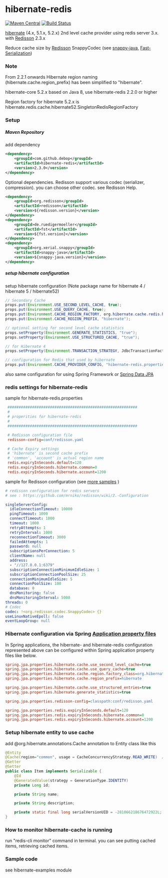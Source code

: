hibernate-redis  
===============
[![Maven Central](https://img.shields.io/maven-central/v/io.github.debop/hibernate-redis.svg)](https://repo1.maven.org/maven2/io/github/debop/hibernate-redis) [![Build Status](https://travis-ci.org/debop/hibernate-redis.png)](https://travis-ci.org/debop/hibernate-redis)

[hibernate][1] (4.x, 5.1.x, 5.2.x) 2nd level cache provider using redis server 3.x. with [Redisson][2] 2.3.x

Reduce cache size by [Redisson][2] SnappyCodec (see [snappy-java][snappy], [Fast-Serialization][fst])

### Note

From 2.2.1 onwards Hibernate region naming (hibernate.cache.region_prefix) has been simplified to "hibernate".

hibernate-core 5.2.x based on Java 8, use hibernate-redis 2.2.0 or higher

Region factory for hibernate 5.2.x is hibernate.redis.cache.hibernate52.SingletonRedisRegionFactory

### Setup

##### Maven Repository

add dependency

```xml
<dependency>
    <groupId>com.github.debop</groupId>
    <artifactId>hibernate-redis</artifactId>
    <version>2.3.0</version>
</dependency>
```

Optional dependencies.
Redisson support various codec (serializer, compression). you can choose other codec. see Redisson Help.

```xml
<dependency>
    <groupId>org.redisson</groupId>
    <artifactId>redisson</artifactId>
    <version>${redisson.version}</version>
</dependency>
<dependency>
    <groupId>de.ruedigermoeller</groupId>
    <artifactId>fst</artifactId>
    <version>${fst.version}</version>
</dependency>
<dependency>
    <groupId>org.xerial.snappy</groupId>
    <artifactId>snappy-java</artifactId>
    <version>${snappy-java.version}</version>
</dependency>
```

##### setup hibernate configuration

setup hibernate configuration (Note package name for hibernate 4 / hibernate 5 / hibernate52)

```java
// Secondary Cache
props.put(Environment.USE_SECOND_LEVEL_CACHE, true);
props.put(Environment.USE_QUERY_CACHE, true);
props.put(Environment.CACHE_REGION_FACTORY, org.hibernate.cache.redis.hibernate52.SingletonRedisRegionFactory.class.getName());
props.put(Environment.CACHE_REGION_PREFIX, "hibernate");

// optional setting for second level cache statistics
props.setProperty(Environment.GENERATE_STATISTICS, "true");
props.setProperty(Environment.USE_STRUCTURED_CACHE, "true");

// for Hibernate 4
props.setProperty(Environment.TRANSACTION_STRATEGY, JdbcTransactionFactory.class.getName());

// configuration for Redis that used by hibernate
props.put(Environment.CACHE_PROVIDER_CONFIG, "hibernate-redis.properties");
```

also same configuration for using Spring Framework or [Spring Data JPA][4]

### redis settings for hibernate-redis

sample for hibernate-redis.properties

```ini
 ##########################################################
 #
 # properities for hibernate-redis
 #
 ##########################################################

 # Redisson configuration file
 redisson-config=conf/redisson.yaml

 # Cache Expiry settings
 # 'hibernate' is second cache prefix
 # 'common', 'account' is actual region name
 redis.expiryInSeconds.default=120
 redis.expiryInSeconds.hibernate.common=0
 redis.expiryInSeconds.hibernate.account=1200
```

sample for Redisson configuration (see [more samples](https://github.com/mrniko/redisson/wiki/2.-Configuration) )

```yaml
# redisson configuration for redis servers
# see : https://github.com/mrniko/redisson/wiki/2.-Configuration

singleServerConfig:
  idleConnectionTimeout: 10000
  pingTimeout: 1000
  connectTimeout: 1000
  timeout: 1000
  retryAttempts: 1
  retryInterval: 1000
  reconnectionTimeout: 3000
  failedAttempts: 1
  password: null
  subscriptionsPerConnection: 5
  clientName: null
  address:
  - "//127.0.0.1:6379"
  subscriptionConnectionMinimumIdleSize: 1
  subscriptionConnectionPoolSize: 25
  connectionMinimumIdleSize: 5
  connectionPoolSize: 100
  database: 0
  dnsMonitoring: false
  dnsMonitoringInterval: 5000
threads: 0
# Codec
codec: !<org.redisson.codec.SnappyCodec> {}
useLinuxNativeEpoll: false
eventLoopGroup: null
```

### Hibernate configuration via Spring [Application property files](http://docs.spring.io/spring-boot/docs/current/reference/html/boot-features-external-config.html#boot-features-external-config-application-property-files)

In Spring applications, the hibernate- and hibernate-redis configuration represented above can be configured within
Spring application property files like below.

```ini
spring.jpa.properties.hibernate.cache.use_second_level_cache=true
spring.jpa.properties.hibernate.cache.use_query_cache=true
spring.jpa.properties.hibernate.cache.region.factory_class=org.hibernate.cache.redis.hibernate52.SingletonRedisRegionFactory
spring.jpa.properties.hibernate.cache.region_prefix=hibernate

spring.jpa.properties.hibernate.cache.use_structured_entries=true
spring.jpa.properties.hibernate.generate_statistics=true

spring.jpa.properties.redisson-config=classpath:conf/redisson.yaml

spring.jpa.properties.redis.expiryInSeconds.default=120
spring.jpa.properties.redis.expiryInSeconds.hibernate.common=0
spring.jpa.properties.redis.expiryInSeconds.hibernate.account=1200
```

### Setup hibernate entity to use cache

add @org.hibernate.annotations.Cache annotation to Entity class like this

```java
@Entity
@Cache(region="common", usage = CacheConcurrencyStrategy.READ_WRITE)  // or @Cacheable(true) for JPA
@Getter
@Setter
public class Item implements Serializable {
    @Id
    @GeneratedValue(strategy = GenerationType.IDENTITY)
    private Long id;

    private String name;

    private String description;

    private static final long serialVersionUID = -281066218676472922L;
}
```

### How to monitor hibernate-cache is running

run "redis-cli monitor" command in terminal. you can see putting cached items, retrieving cached items.

### Sample code

see hibernate-examples module



[1]: http://www.hibernate.org/
[2]: https://github.com/mrniko/redisson
[3]: https://github.com/debop/hibernate-redis/blob/master/hibernate-redis/src/test/java/org/hibernate/test/cache/HibernateCacheTest.java
[4]: http://projects.spring.io/spring-data-jpa/
[lombok]: http://www.projectlombok.org/
[fst]: https://github.com/RuedigerMoeller/fast-serialization
[snappy]: https://github.com/xerial/snappy-java
[benchmark]: https://github.com/debop/hibernate-redis/blob/master/hibernate-redis/src/test/java/org/hibernate/test/serializer/SerializerTest.java
